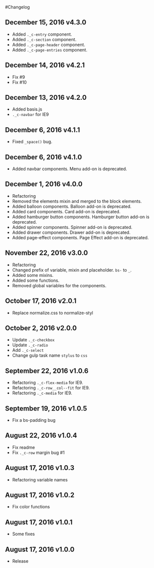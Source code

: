 #Changelog

## December 15, 2016 v4.3.0
* Added `._c-entry` component.
* Added `._c-section` component.
* Added `._c-page-header` component.
* Added `._c-page-entries` component.

## December 14, 2016 v4.2.1
* Fix #9
* Fix #10

## December 13, 2016 v4.2.0
* Added basis.js
* `._c-navbar` for IE9

## December 6, 2016 v4.1.1
* Fixed `_space()` bug.

## December 6, 2016 v4.1.0
* Added navbar components. Menu add-on is deprecated.

## December 1, 2016 v4.0.0
* Refactoring
* Removed the elements mixin and merged to the block elements.
* Added balloon components. Balloon add-on is deprecated.
* Added card components. Card add-on is deprecated.
* Added hamburger button components. Hamburger button add-on is deprecated.
* Added spinner components. Spinner add-on is deprecated.
* Added drawer components. Drawer add-on is deprecated.
* Added page-effect components. Page Effect add-on is deprecated.

## November 22, 2016 v3.0.0
* Refactoring
* Changed prefix of variable, mixin and placeholder. `bs-` to `_`.
* Added some mixins.
* Added some functions.
* Removed global variables for the components.

## October 17, 2016 v2.0.1
* Replace normalize.css to normalize-styl

## October 2, 2016 v2.0.0
* Update `._c-checkbox`
* Update `._c-radio`
* Add `._c-select`
* Change gulp task name `stylus` to `css`

## September 22, 2016 v1.0.6
* Refactoring `._c-flex-media` for IE9.
* Refactoring `._c-row__col--fit` for IE9.
* Refactoring `._c-media` for IE9.

## September 19, 2016 v1.0.5
* Fix a bs-padding bug

## August 22, 2016 v1.0.4
* Fix readme
* Fix `._c-row` margin bug #1

## August 17, 2016 v1.0.3
* Refactoring variable names

## August 17, 2016 v1.0.2
* Fix color functions

## August 17, 2016 v1.0.1
* Some fixes

## August 17, 2016 v1.0.0
* Release
